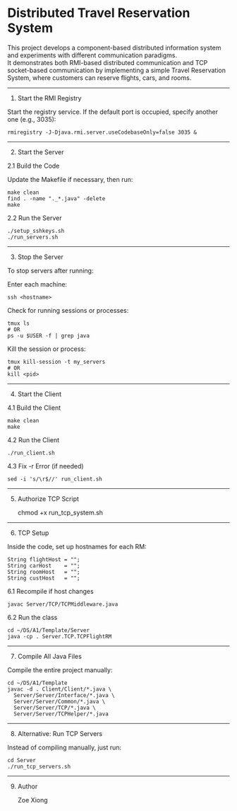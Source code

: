# Distributed Travel Reservation System

This project develops a component-based distributed information system and experiments with different communication paradigms.  
It demonstrates both RMI-based distributed communication and TCP socket-based communication by implementing a simple Travel Reservation System, where customers can reserve flights, cars, and rooms.

---

1. Start the RMI Registry

Start the registry service. If the default port is occupied, specify another one (e.g., 3035):

    rmiregistry -J-Djava.rmi.server.useCodebaseOnly=false 3035 &

---

2. Start the Server

2.1 Build the Code

Update the Makefile if necessary, then run:

    make clean
    find . -name "._*.java" -delete
    make

2.2 Run the Server

    ./setup_sshkeys.sh 
    ./run_servers.sh

---

3. Stop the Server

To stop servers after running:

Enter each machine:

    ssh <hostname>

Check for running sessions or processes:

    tmux ls
    # OR
    ps -u $USER -f | grep java

Kill the session or process:

    tmux kill-session -t my_servers
    # OR
    kill <pid>

---

4. Start the Client

4.1 Build the Client

    make clean
    make

4.2 Run the Client

    ./run_client.sh

4.3 Fix -r Error (if needed)

    sed -i 's/\r$//' run_client.sh

---

5. Authorize TCP Script

    chmod +x run_tcp_system.sh

---

6. TCP Setup

Inside the code, set up hostnames for each RM:

    String flightHost = "";
    String carHost    = "";
    String roomHost   = "";
    String custHost   = "";

6.1 Recompile if host changes

    javac Server/TCP/TCPMiddleware.java

6.2 Run the class

    cd ~/DS/A1/Template/Server
    java -cp . Server.TCP.TCPFlightRM

---

7. Compile All Java Files

Compile the entire project manually:

    cd ~/DS/A1/Template
    javac -d . Client/Client/*.java \
      Server/Server/Interface/*.java \
      Server/Server/Common/*.java \
      Server/Server/TCP/*.java \
      Server/Server/TCPHelper/*.java

---

8. Alternative: Run TCP Servers

Instead of compiling manually, just run:

    cd Server
    ./run_tcp_servers.sh

---

9. Author

    Zoe Xiong
